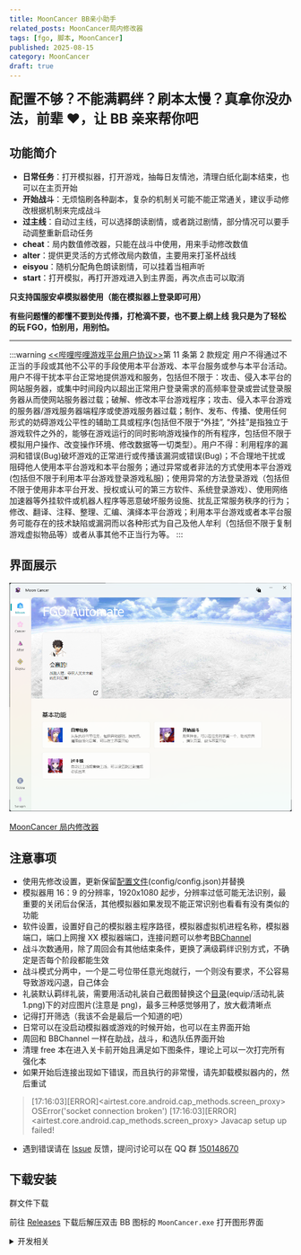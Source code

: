 ```yaml
---
title: MoonCancer BB亲小助手
related_posts: MoonCancer局内修改器
tags: [fgo, 脚本, MoonCancer]
published: 2025-08-15
category: MoonCancer
draft: true
---
```


<font size=5>**配置不够？不能满羁绊？刷本太慢？真拿你没办法，前辈 ❤，让 BB 亲来帮你吧**</font>

## 功能简介

- **日常任务**：打开模拟器，打开游戏，抽每日友情池，清理白纸化副本结束，也可以在主页开始
- **开始战斗**：无烦恼刷各种副本，复杂的机制关可能不能正常通关，建议手动修改根据机制来完成战斗
- **过主线**：自动过主线，可以选择朗读剧情，或者跳过剧情，部分情况可以要手动调整重新启动任务
- **cheat**：局内数值修改器，只能在战斗中使用，用来手动修改数值
- **alter**：提供更灵活的方式修改局内数值，主要用来打圣杯战线
- **eisyou**：随机分配角色朗读剧情，可以挂着当相声听
- **start**：打开模拟，再打开游戏进入到主界面，再次点击可以取消

**只支持国服安卓模拟器使用（能在模拟器上登录即可用）**

**有些问题懂的都懂不要到处传播，打枪滴不要，也不要上纲上线**
**我只是为了轻松的玩 FGO，怕别用，用别怕。**

---

:::warning
[&lt;&lt;哔哩哔哩游戏平台用户协议&gt;&gt;](https://yhxy.biligame.com/)第 11 条第 2 款规定
用户不得通过不正当的手段或其他不公平的手段使用本平台游戏、本平台服务或参与本平台活动。
用户不得干扰本平台正常地提供游戏和服务，包括但不限于：攻击、侵入本平台的网站服务器，或集中时间段内以超出正常用户登录需求的高频率登录或尝试登录服务器从而使网站服务器过载；破解、修改本平台游戏程序；攻击、侵入本平台游戏的服务器/游戏服务器端程序或使游戏服务器过载；制作、发布、传播、使用任何形式的妨碍游戏公平性的辅助工具或程序(包括但不限于“外挂”, “外挂”是指独立于游戏软件之外的，能够在游戏运行的同时影响游戏操作的所有程序，包括但不限于模拟用户操作、改变操作环境、修改数据等一切类型）。用户不得：利用程序的漏洞和错误(Bug)破坏游戏的正常进行或传播该漏洞或错误(Bug)；不合理地干扰或阻碍他人使用本平台游戏和本平台服务；通过异常或者非法的方式使用本平台游戏(包括但不限于利用本平台游戏登录游戏私服)；使用异常的方法登录游戏（包括但不限于使用非本平台开发、授权或认可的第三方软件、系统登录游戏）、使用网络加速器等外挂软件或机器人程序等恶意破坏服务设施、扰乱正常服务秩序的行为；修改、翻译、注释、整理、汇编、演绎本平台游戏；利用本平台游戏或者本平台服务可能存在的技术缺陷或漏洞而以各种形式为自己及他人牟利（包括但不限于复制游戏虚拟物品等）或者从事其他不正当行为等。
:::

## 界面展示

![1755339250993.png](../../assets/images/1755339250993.png)

[MoonCancer 局内修改器](../mooncancer局内修改器/)

## 注意事项

- 使用先修改设置，更新保留[配置文件](config/config.json)(config/config.json)并替换
- 模拟器用 16：9 的分辨率，1920x1080 起步，分辨率过低可能无法识别，最重要的关闭后台保活，其他模拟器如果发现不能正常识别也看看有没有类似的功能
- 软件设置，设置好自己的模拟器主程序路径，模拟器虚拟机进程名称，模拟器端口，端口上网搜 XX 模拟器端口，连接问题可以参考[BBChannel](https://www.bilibili.com/opus/605452889655035035?spm_id_from=333.999.0.0)
- 战斗次数通用，除了周回会有其他结束条件，更换了满级羁绊识别方式，不确定是否每个阶段都能生效
- 战斗模式分两中，一个是二号位带任意光炮就行，一个则没有要求，不公容易导致游戏闪退，自己体会
- 礼装默认羁绊礼装，需要用活动礼装自己截图替换这个[目录](equip/活动礼装1.png)(equip/活动礼装 1.png)下的对应图片(注意是 png)，最多三种感觉够用了，放大截清晰点
- 记得打开筛选（我该不会是最后一个知道的吧）
- 日常可以在没启动模拟器或游戏的时候开始，也可以在主界面开始
- 周回和 BBChannel 一样在助战，战斗，和选队伍界面开始
- 清理 free 本在进入关卡前开始且满足如下图条件，理论上可以一次打完所有强化本
- 如果开始后连接出现如下错误，而且执行的非常慢，请先卸载模拟器内的，然后重试

> [17:16:03][ERROR]<airtest.core.android.cap_methods.screen_proxy> OSError('socket connection broken')
> [17:16:03][ERROR]<airtest.core.android.cap_methods.screen_proxy> Javacap setup up failed!

- 遇到错误请在 [Issue](https://github.com/SwakinX/MoonCancer/issues) 反馈，提问讨论可以在 QQ 群 [150148670](https://qm.qq.com/q/sHyXN2qXbU)

## 下载安装

群文件下载

前往 [Releases](https://github.com/SwakinX/MoonCancer/releases) 下载后解压双击 BB 图标的 `MoonCancer.exe` 打开图形界面

<details>
<summary>开发相关</summary>

有这个想法已经几年了终于是实现了，第一次写这么正式的项目，只能说有编程基础，摸着石头过河，写的很烂

---

## 相关项目

MoonCancer 离不开以下开源项目的帮助：

- 三月七小助手 [https://github.com/moesnow/March7thAssistant](https://github.com/moesnow/March7thAssistant)
- BBChannel [https://github.com/xiaoruanmm/FGOautomation-BBchannel-](https://github.com/xiaoruanmm/FGOautomation-BBchannel-)
- 自动化测试库 [https://github.com/AirtestProject/Airtest](https://github.com/AirtestProject/Airtest)
- OCR 文字识别 [https://github.com/hiroi-sora/PaddleOCR-json](https://github.com/hiroi-sora/PaddleOCR-json)
- 图形界面组件库 [https://github.com/zhiyiYo/PyQt-Fluent-Widgets](https://github.com/zhiyiYo/PyQt-Fluent-Widgets)

```

```

